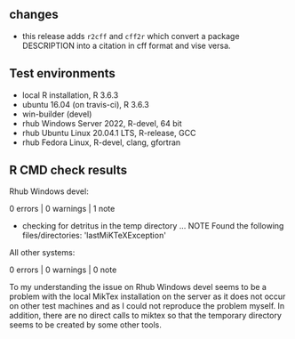 ## changes

* this release adds `r2cff` and `cff2r` which convert a package DESCRIPTION into
  a citation in cff format and vise versa.

## Test environments
* local R installation, R 3.6.3
* ubuntu 16.04 (on travis-ci), R 3.6.3
* win-builder (devel)
* rhub Windows Server 2022, R-devel, 64 bit
* rhub Ubuntu Linux 20.04.1 LTS, R-release, GCC
* rhub Fedora Linux, R-devel, clang, gfortran

## R CMD check results

Rhub Windows devel: 

0 errors | 0 warnings | 1 note

* checking for detritus in the temp directory ... NOTE
Found the following files/directories:
  'lastMiKTeXException'
  
All other systems:

0 errors | 0 warnings | 0 note

To my understanding the issue on Rhub Windows devel seems to be a problem with the local MikTex installation on the server as it does not occur on other test machines and as I could not reproduce the problem myself. In addition, there are no direct calls to miktex so that the temporary directory seems to be created by some other tools.